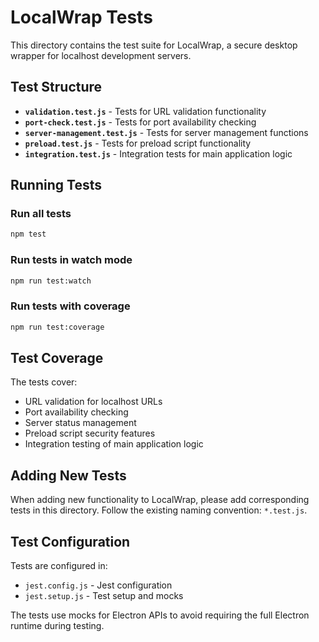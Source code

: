 # LocalWrap Tests

This directory contains the test suite for LocalWrap, a secure desktop wrapper for localhost development servers.

## Test Structure

- **`validation.test.js`** - Tests for URL validation functionality
- **`port-check.test.js`** - Tests for port availability checking
- **`server-management.test.js`** - Tests for server management functions
- **`preload.test.js`** - Tests for preload script functionality
- **`integration.test.js`** - Integration tests for main application logic

## Running Tests

### Run all tests
```bash
npm test
```

### Run tests in watch mode
```bash
npm run test:watch
```

### Run tests with coverage
```bash
npm run test:coverage
```

## Test Coverage

The tests cover:
- URL validation for localhost URLs
- Port availability checking
- Server status management
- Preload script security features
- Integration testing of main application logic

## Adding New Tests

When adding new functionality to LocalWrap, please add corresponding tests in this directory. Follow the existing naming convention: `*.test.js`.

## Test Configuration

Tests are configured in:
- `jest.config.js` - Jest configuration
- `jest.setup.js` - Test setup and mocks

The tests use mocks for Electron APIs to avoid requiring the full Electron runtime during testing. 